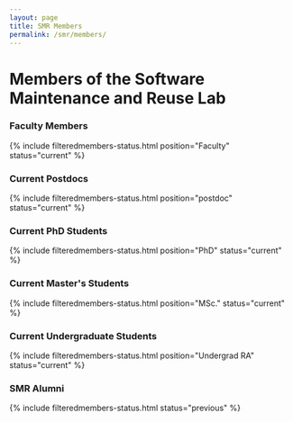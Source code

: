 ```yaml
---
layout: page
title: SMR Members
permalink: /smr/members/
---
```


# Members of the Software Maintenance and Reuse Lab


<h3>Faculty Members</h3>

{% include filteredmembers-status.html position="Faculty" status="current" %}


<h3>Current Postdocs</h3>

{% include filteredmembers-status.html position="postdoc" status="current" %} 

<h3>Current PhD Students</h3>

{% include filteredmembers-status.html position="PhD" status="current" %} 

<h3>Current Master's Students</h3>

{% include filteredmembers-status.html position="MSc." status="current" %} 

<h3> Current Undergraduate Students</h3>

{% include filteredmembers-status.html position="Undergrad RA" status="current" %} 


<h3>SMR Alumni </h3>

{% include filteredmembers-status.html status="previous" %} 
